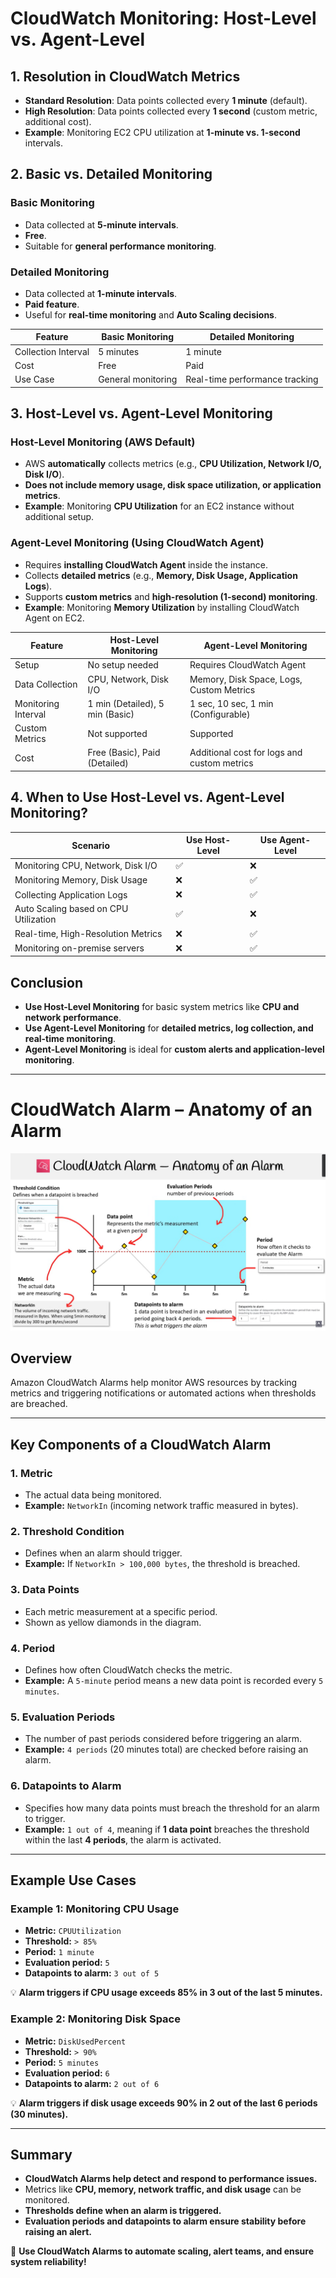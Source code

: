 # CloudWatch Monitoring: Host-Level vs. Agent-Level

## 1. Resolution in CloudWatch Metrics

- **Standard Resolution**: Data points collected every **1 minute** (default).
- **High Resolution**: Data points collected every **1 second** (custom metric, additional cost).
- **Example**: Monitoring EC2 CPU utilization at **1-minute vs. 1-second** intervals.

## 2. Basic vs. Detailed Monitoring

### Basic Monitoring

- Data collected at **5-minute intervals**.
- **Free**.
- Suitable for **general performance monitoring**.

### Detailed Monitoring

- Data collected at **1-minute intervals**.
- **Paid feature**.
- Useful for **real-time monitoring** and **Auto Scaling decisions**.

| Feature             | Basic Monitoring   | Detailed Monitoring            |
| ------------------- | ------------------ | ------------------------------ |
| Collection Interval | 5 minutes          | 1 minute                       |
| Cost                | Free               | Paid                           |
| Use Case            | General monitoring | Real-time performance tracking |

## 3. Host-Level vs. Agent-Level Monitoring

### Host-Level Monitoring (AWS Default)

- AWS **automatically** collects metrics (e.g., **CPU Utilization, Network I/O, Disk I/O**).
- **Does not include memory usage, disk space utilization, or application metrics**.
- **Example**: Monitoring **CPU Utilization** for an EC2 instance without additional setup.

### Agent-Level Monitoring (Using CloudWatch Agent)

- Requires **installing CloudWatch Agent** inside the instance.
- Collects **detailed metrics** (e.g., **Memory, Disk Usage, Application Logs**).
- Supports **custom metrics** and **high-resolution (1-second) monitoring**.
- **Example**: Monitoring **Memory Utilization** by installing CloudWatch Agent on EC2.

| Feature             | Host-Level Monitoring           | Agent-Level Monitoring                      |
| ------------------- | ------------------------------- | ------------------------------------------- |
| Setup               | No setup needed                 | Requires CloudWatch Agent                   |
| Data Collection     | CPU, Network, Disk I/O          | Memory, Disk Space, Logs, Custom Metrics    |
| Monitoring Interval | 1 min (Detailed), 5 min (Basic) | 1 sec, 10 sec, 1 min (Configurable)         |
| Custom Metrics      | Not supported                   | Supported                                   |
| Cost                | Free (Basic), Paid (Detailed)   | Additional cost for logs and custom metrics |

## 4. When to Use Host-Level vs. Agent-Level Monitoring?

| Scenario                              | Use Host-Level | Use Agent-Level |
| ------------------------------------- | -------------- | --------------- |
| Monitoring CPU, Network, Disk I/O     | ✅              | ❌               |
| Monitoring Memory, Disk Usage         | ❌              | ✅               |
| Collecting Application Logs           | ❌              | ✅               |
| Auto Scaling based on CPU Utilization | ✅              | ❌               |
| Real-time, High-Resolution Metrics    | ❌              | ✅               |
| Monitoring on-premise servers         | ❌              | ✅               |

## Conclusion

- **Use Host-Level Monitoring** for basic system metrics like **CPU and network performance**.
- **Use Agent-Level Monitoring** for **detailed metrics, log collection, and real-time monitoring**.
- **Agent-Level Monitoring** is ideal for **custom alerts and application-level monitoring**.

---

# CloudWatch Alarm – Anatomy of an Alarm

![CloudWatch Alarm](cloud-watch.png)

## Overview
Amazon CloudWatch Alarms help monitor AWS resources by tracking metrics and triggering notifications or automated actions when thresholds are breached.

---

## Key Components of a CloudWatch Alarm

### 1. **Metric**
- The actual data being monitored.
- **Example:** `NetworkIn` (incoming network traffic measured in bytes).

### 2. **Threshold Condition**
- Defines when an alarm should trigger.
- **Example:** If `NetworkIn > 100,000 bytes`, the threshold is breached.

### 3. **Data Points**
- Each metric measurement at a specific period.
- Shown as yellow diamonds in the diagram.

### 4. **Period**
- Defines how often CloudWatch checks the metric.
- **Example:** A `5-minute` period means a new data point is recorded every `5 minutes`.

### 5. **Evaluation Periods**
- The number of past periods considered before triggering an alarm.
- **Example:** `4 periods` (20 minutes total) are checked before raising an alarm.

### 6. **Datapoints to Alarm**
- Specifies how many data points must breach the threshold for an alarm to trigger.
- **Example:** `1 out of 4`, meaning if **1 data point** breaches the threshold within the last **4 periods**, the alarm is activated.

---

## Example Use Cases

### **Example 1: Monitoring CPU Usage**
- **Metric:** `CPUUtilization`
- **Threshold:** `> 85%`
- **Period:** `1 minute`
- **Evaluation period:** `5`
- **Datapoints to alarm:** `3 out of 5`

💡 **Alarm triggers if CPU usage exceeds 85% in 3 out of the last 5 minutes.**

### **Example 2: Monitoring Disk Space**
- **Metric:** `DiskUsedPercent`
- **Threshold:** `> 90%`
- **Period:** `5 minutes`
- **Evaluation period:** `6`
- **Datapoints to alarm:** `2 out of 6`

💡 **Alarm triggers if disk usage exceeds 90% in 2 out of the last 6 periods (30 minutes).**

---

## Summary
- **CloudWatch Alarms help detect and respond to performance issues.**
- Metrics like **CPU, memory, network traffic, and disk usage** can be monitored.
- **Thresholds define when an alarm is triggered.**
- **Evaluation periods and datapoints to alarm ensure stability before raising an alert.**

🚀 **Use CloudWatch Alarms to automate scaling, alert teams, and ensure system reliability!**
